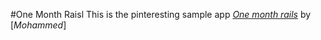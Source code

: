 #One Month Raisl
This is the pinteresting sample app
[*One month rails*](http://onemonthrails.com)
by [*Mohammed*]